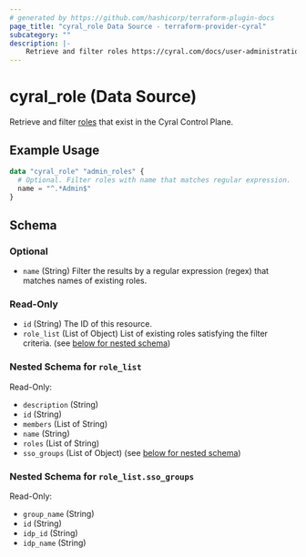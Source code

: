 ```yaml
---
# generated by https://github.com/hashicorp/terraform-plugin-docs
page_title: "cyral_role Data Source - terraform-provider-cyral"
subcategory: ""
description: |-
    Retrieve and filter roles https://cyral.com/docs/user-administration/manage-cyral-roles/ that exist in the Cyral Control Plane.
---
```


# cyral_role (Data Source)

Retrieve and filter [roles](https://cyral.com/docs/user-administration/manage-cyral-roles/) that exist in the Cyral Control Plane.

## Example Usage

```terraform
data "cyral_role" "admin_roles" {
  # Optional. Filter roles with name that matches regular expression.
  name = "^.*Admin$"
}
```

<!-- schema generated by tfplugindocs -->

## Schema

### Optional

-   `name` (String) Filter the results by a regular expression (regex) that matches names of existing roles.

### Read-Only

-   `id` (String) The ID of this resource.
-   `role_list` (List of Object) List of existing roles satisfying the filter criteria. (see [below for nested schema](#nestedatt--role_list))

<a id="nestedatt--role_list"></a>

### Nested Schema for `role_list`

Read-Only:

-   `description` (String)
-   `id` (String)
-   `members` (List of String)
-   `name` (String)
-   `roles` (List of String)
-   `sso_groups` (List of Object) (see [below for nested schema](#nestedobjatt--role_list--sso_groups))

<a id="nestedobjatt--role_list--sso_groups"></a>

### Nested Schema for `role_list.sso_groups`

Read-Only:

-   `group_name` (String)
-   `id` (String)
-   `idp_id` (String)
-   `idp_name` (String)

